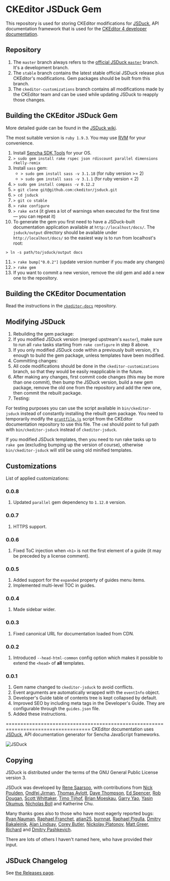 # CKEditor JSDuck Gem

This repository is used for storing CKEditor modifications for [JSDuck](https://github.com/senchalabs/jsduck), API documentation framework that is used for the [CKEditor 4 developer documentation](http://docs.ckeditor.com/).

## Repository

1. The `master` branch always refers to the [official JSDuck `master`](https://github.com/senchalabs/jsduck) branch. It's a development branch.
1. The `stable` branch contains the latest stable official JSDuck release plus CKEditor's modifications. Gem packages should be built from this branch.
1. The `ckeditor-customizations` branch contains all modifications made by the CKEditor team and can be used while updating JSDuck to reapply those changes.

## Building the CKEditor JSDuck Gem

More detailed guide can be found in the [JSDuck wiki](https://github.com/senchalabs/jsduck/wiki/Hacking).

The most suitable version is `ruby 1.9.3`. You may use [RVM](https://rvm.io/) for your convenience. 

1. Install [Sencha SDK Tools](https://github.com/Shereef/Sencha-Touch-2) for your OS.
1. `> sudo gem install rake rspec json rdiscount parallel dimensions rkelly-remix`
1. Install `sass` gem:
    * `> sudo gem install sass -v 3.1.18` (for ruby version >= 2)
    * `> sudo gem install sass -v 3.1.1` (for ruby version < 2)
1. `> sudo gem install compass -v 0.12.2`
1. `> git clone git@github.com:ckeditor/jsduck.git`
1. `> cd jsduck`
1. `> git co stable`
1. `> rake configure`
1. `> rake ext4` (it gives a lot of warnings when executed for the first time &mdash; you can repeat it)
1. To generate the gem you first need to have a JSDuck-built documentation application available at `http://localhost/docs/`.
The `jsduck/output` directory should be available under `http://localhost/docs/` so the easiest way is to run from localhost's root:

  `> ln -s path/to/jsduck/output docs`

11. `> rake bump["0.0.2"]` (update version number if you made any changes)
1. `> rake gem`
1. If you want to commit a new version, remove the old gem and add a new one to the repository.

## Building the CKEditor Documentation

Read the instructions in the [`ckeditor-docs`](https://github.com/ckeditor/ckeditor-docs) repository.

## Modifying JSDuck

1. Rebuilding the gem package:
  1. If you modified JSDuck version (merged upstream's `master`), make sure to run all `rake` tasks starting from `rake configure` in step 8 above.
  1. If you only modified JSDuck code within a previously built version, it's enough to build the gem package, unless templates have been modified.
1. Committing changes:
  1. All code modifications should be done in the `ckeditor-customizations` branch, so that they would be easily reapplicable in the future.
  1. After making any changes, first commit code changes (this may be more than one commit), then bump the JSDuck version, build a new gem package, remove the old one from the repository and add the new one, then commit the rebuilt package.
1. Testing:

  For testing purposes you can use the script available in `bin/ckeditor-jsduck` instead of constantly installing the rebuilt gem package. You need to temporarily modify the [`gruntfile.js`](https://github.com/ckeditor/ckeditor-docs/blob/master/gruntfile.js#L51) script from the CKEditor documentation repository to use this file. The `cmd` should point to full path with `bin/ckeditor-jsduck` instead of `ckeditor-jsduck`.

  If you modified JSDuck templates, then you need to run rake tasks up to `rake gem` (excluding bumping up the version of course), otherwise `bin/ckeditor-jsduck` will still be using old minified templates.

## Customizations

List of applied customizations:

### 0.0.8

1. Updated `parallel` gem dependency to `1.12.0` version.

### 0.0.7

1. HTTPS support.

### 0.0.6

1. Fixed ToC injection when `<h1>` is not the first element of a guide (it may be preceded by a license comment).

### 0.0.5

1. Added support for the `expanded` property of guides menu items.
2. Implemented multi-level TOC in guides.

### 0.0.4

1. Made sidebar wider.

### 0.0.3

1. Fixed canonical URL for documentation loaded from CDN.

### 0.0.2

1. Introduced `--head-html-common` config option which makes it possible to extend the `<head>` of **all** templates.

### 0.0.1

1. Gem name changed to `ckeditor-jsduck` to avoid conflicts.
2. Event arguments are automatically wrapped with the `eventInfo` object.
3. Developer's Guide table of contents tree is kept collapsed by default.
4. Improved SEO by including meta tags in the Developer's Guide. They are configurable through the `guides.json` file.
5. Added these instructions.

===================================================================================
CKEditor documentation uses [JSDuck](https://github.com/senchalabs/jsduck), API documentation generator for Sencha JavaScript frameworks.

![JSDuck](https://raw.github.com/senchalabs/jsduck/master/opt/jsduck-logo-dark.png)

## Copying

JSDuck is distributed under the terms of the GNU General Public
License version 3.

JSDuck was developed by [Rene Saarsoo](http://triin.net),
with contributions from
[Nick Poulden](https://github.com/nick),
[Ondřej Jirman](https://github.com/megous),
[Thomas Aylott](https://github.com/subtleGradient),
[Dave Thompson](https://github.com/limscoder),
[Ed Spencer](https://github.com/edspencer),
[Rob Dougan](https://github.com/rdougan),
[Scott Whittaker](https://github.com/scottrobertwhittaker),
[Timo Tijhof](https://github.com/Krinkle),
[Brian Moeskau](https://github.com/bmoeskau),
[Garry Yao](https://github.com/garryyao),
[Yasin Okumus](https://github.com/lacivert),
[Nicholas Boll](https://github.com/NicholasBoll) and
Katherine Chu.

Many thanks goes also to those who have most eagerly reported bugs:
[Ryan Nauman](https://github.com/ryan-nauman),
[Raphael Franchet](https://github.com/raphdulaf),
[atian25](https://github.com/atian25),
[burnnat](https://github.com/burnnat),
[Raphael Pigulla](https://github.com/pigulla),
[Dmitry Bakaleinik](https://github.com/demongloom),
[Alan Lindsay](https://github.com/alindsay55661),
[Corey Butler](https://github.com/coreybutler),
[Nickolay Platonov](https://github.com/SamuraiJack),
[Matt Greer](https://github.com/city41),
[Richard](https://github.com/ritcoder) and
[Dmitry Pashkevich](https://github.com/dpashkevich).

There are lots of others I haven't named here, who have provided their
input.

## JSDuck Changelog

See [the Releases page](https://github.com/senchalabs/jsduck/releases).